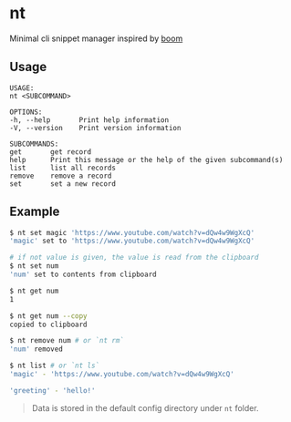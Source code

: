 # nt

Minimal  cli snippet manager
inspired by [boom](https://github.com/holman/boom)

## Usage

```
USAGE:
nt <SUBCOMMAND>

OPTIONS:
-h, --help       Print help information
-V, --version    Print version information

SUBCOMMANDS:
get       get record
help      Print this message or the help of the given subcommand(s)
list      list all records
remove    remove a record
set       set a new record
```


## Example

```bash
$ nt set magic 'https://www.youtube.com/watch?v=dQw4w9WgXcQ'
'magic' set to 'https://www.youtube.com/watch?v=dQw4w9WgXcQ'

# if not value is given, the value is read from the clipboard
$ nt set num
'num' set to contents from clipboard

$ nt get num
1

$ nt get num --copy
copied to clipboard

$ nt remove num # or `nt rm`
'num' removed

$ nt list # or `nt ls`
'magic' - 'https://www.youtube.com/watch?v=dQw4w9WgXcQ'

'greeting' - 'hello!'
```

> Data is stored in the default config directory under `nt` folder.